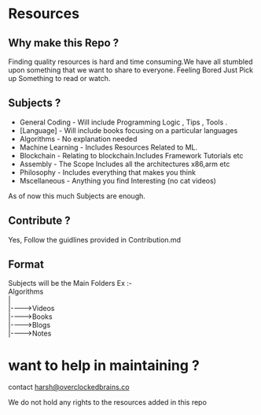 # Resources

## Why make this Repo ?
Finding quality resources is hard and time consuming.We have all stumbled upon something that we want to share to everyone.
Feeling Bored Just Pick up Something to read or watch.

## Subjects ?
- General Coding - Will include Programming Logic , Tips , Tools . 
- [Language] - Will include books focusing on a particular languages
- Algorithms - No explanation needed
- Machine Learning - Includes Resources Related to ML.
- Blockchain - Relating to blockchain.Includes Framework Tutorials etc
- Assembly - The Scope Includes all the architectures x86,arm etc
- Philosophy - Includes everything that makes you think
- Mscellaneous - Anything you find Interesting (no cat videos)

As of now this much Subjects are enough.

## Contribute ?
Yes, Follow the guidlines provided in Contribution.md 

## Format 

Subjects will be the Main Folders
Ex :-\
Algorithms\
    |\
    |---->Videos\
    |---->Books\
    |---->Blogs\
    |---->Notes
  
  
# want to help in maintaining ?
contact harsh@overclockedbrains.co 

We do not hold any rights to the resources added in this repo



